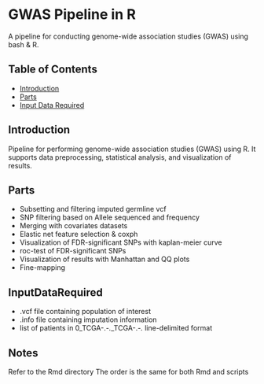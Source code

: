 # GWAS Pipeline in R

A pipeline for conducting genome-wide association studies (GWAS) using bash & R.

## Table of Contents
- [Introduction](#introduction)
- [Parts](#Parts)
- [Input Data Required](#InputDataRequired)

## Introduction
Pipeline for performing genome-wide association studies (GWAS) using R. It supports data preprocessing, statistical analysis, and visualization of results.

## Parts
- Subsetting and filtering imputed germline vcf
- SNP filtering based on Allele sequenced and frequency
- Merging with covariates datasets
- Elastic net feature selection & coxph
- Visualization of FDR-significant SNPs with kaplan-meier curve
- roc-test of FDR-significant SNPs
- Visualization of results with Manhattan and QQ plots
- Fine-mapping

## InputDataRequired
- .vcf file containing population of interest
- .info file containing imputation information
- list of patients in 0_TCGA-.*-.*_TCGA-.*-.* line-delimited format

## Notes
Refer to the Rmd directory
The order is the same for both Rmd and scripts
